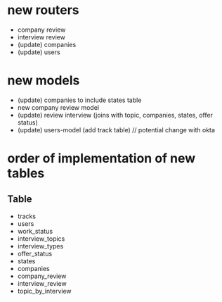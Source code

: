 # new routers
- company review
- interview review
- (update) companies
- (update) users

# new models
- (update) companies to include states table
- new company review model
- (update) review interview (joins with topic, companies, states, offer status)
- (update) users-model (add track table) // potential change with okta

# order of implementation of new tables
  ## Table
  - tracks
  - users
  - work_status
  - interview_topics
  - interview_types
  - offer_status
  - states
  - companies
  - company_review
  - interview_review
  - topic_by_interview